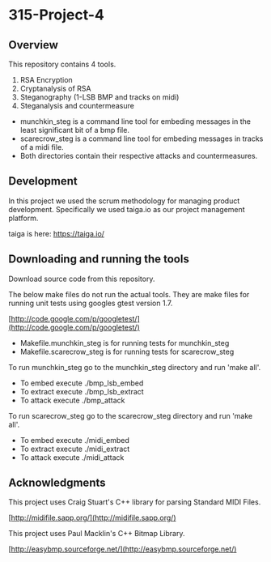 315-Project-4
=============

Overview
--------

  This repository contains 4 tools.
  
  1. RSA Encryption
  2. Cryptanalysis of RSA
  3. Steganography (1-LSB BMP and tracks on midi)
  4. Steganalysis and countermeasure

  * munchkin_steg is a command line tool for embeding messages in the least significant bit of a bmp file.
  * scarecrow_steg is a command line tool for embeding messages in tracks of a midi file.
  * Both directories contain their respective attacks and countermeasures.

Development
-----------

  In this project we used the scrum methodology for managing product development. Specifically we used taiga.io as our
  project management platform. 
  
  taiga is here: https://taiga.io/

Downloading and running the tools
---------------------------------

  Download source code from this repository.

  The below make files do not run the actual tools. They are make files for running unit tests using googles gtest version   1.7.
  
  [http://code.google.com/p/googletest/](http://code.google.com/p/googletest/)

  * Makefile.munchkin_steg is for running tests for munchkin_steg
  * Makefile.scarecrow_steg is for running tests for scarecrow_steg
  

To run munchkin_steg go to the munchkin_steg directory and run 'make all'.
  * To embed execute     ./bmp_lsb_embed
  * To extract execute   ./bmp_lsb_extract
  * To attack execute    ./bmp_attack

To run scarecrow_steg go to the scarecrow_steg directory and run 'make all'.
  * To embed execute     ./midi_embed
  * To extract execute   ./midi_extract
  * To attack execute    ./midi_attack


Acknowledgments
---------------

This project uses Craig Stuart's C++ library for parsing Standard MIDI Files.

[http://midifile.sapp.org/](http://midifile.sapp.org/)

This project uses Paul Macklin's C++ Bitmap Library.

[http://easybmp.sourceforge.net/](http://easybmp.sourceforge.net/)
